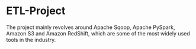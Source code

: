 # ETL-Project

The project mainly revolves around Apache Sqoop, Apache PySpark, Amazon S3 and Amazon RedShift, which are some of the most widely used tools in the industry.


